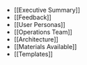 - [[Executive Summary]]
- [[Feedback]]
- [[User Personas]]
- [[Operations Team]]
- [[Architecture]]
- [[Materials Available]]
- [[Templates]]
